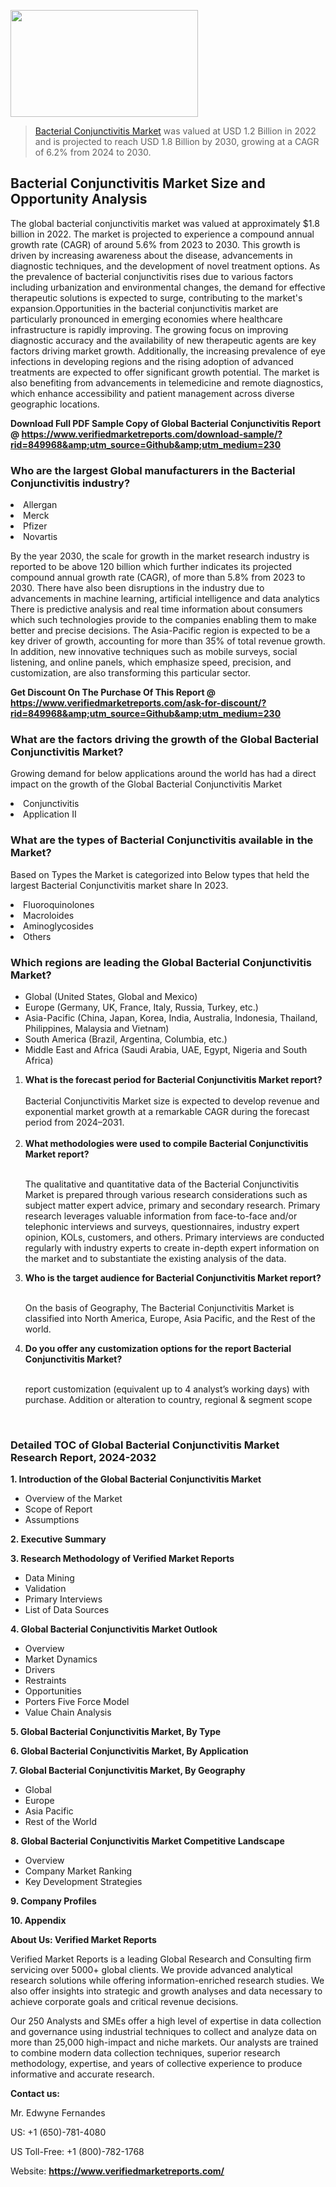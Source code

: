 <img src="https://ffe5etoiles.com/wp-content/uploads/2024/12/MST1-300x171.png" alt="" width="300" height="171" class="alignnone size-medium wp-image-20088" /><blockquote><p><p><a href="https://www.verifiedmarketreports.com/download-sample/?rid=849968&utm_source=Github&utm_medium=230" target="_blank">Bacterial Conjunctivitis Market</a> was valued at USD 1.2 Billion in 2022 and is projected to reach USD 1.8 Billion by 2030, growing at a CAGR of 6.2% from 2024 to 2030.</p></blockquote><p><h2>Bacterial Conjunctivitis Market Size and Opportunity Analysis</h2>The global bacterial conjunctivitis market was valued at approximately $1.8 billion in 2022. The market is projected to experience a compound annual growth rate (CAGR) of around 5.6% from 2023 to 2030. This growth is driven by increasing awareness about the disease, advancements in diagnostic techniques, and the development of novel treatment options. As the prevalence of bacterial conjunctivitis rises due to various factors including urbanization and environmental changes, the demand for effective therapeutic solutions is expected to surge, contributing to the market's expansion.Opportunities in the bacterial conjunctivitis market are particularly pronounced in emerging economies where healthcare infrastructure is rapidly improving. The growing focus on improving diagnostic accuracy and the availability of new therapeutic agents are key factors driving market growth. Additionally, the increasing prevalence of eye infections in developing regions and the rising adoption of advanced treatments are expected to offer significant growth potential. The market is also benefiting from advancements in telemedicine and remote diagnostics, which enhance accessibility and patient management across diverse geographic locations.</p><p class=""><strong>Download Full PDF Sample Copy of Global Bacterial Conjunctivitis Report @ <a href="https://www.verifiedmarketreports.com/download-sample/?rid=849968&amp;utm_source=Github&amp;utm_medium=230" target="_blank">https://www.verifiedmarketreports.com/download-sample/?rid=849968&amp;utm_source=Github&amp;utm_medium=230</a></strong></p><h3 id="" class="">Who are the largest Global manufacturers in the Bacterial Conjunctivitis industry?</h3><p><li>Allergan</li><li> Merck</li><li> Pfizer</li><li> Novartis</li></p><div class=""><div class="" dir="" data-message-author-role="" data-message-id="" data-message-model-slug=""><div class=""><div class=""><div class=""><div class="" dir="" data-message-author-role="" data-message-id="" data-message-model-slug=""><div class=""><div class=""><p>By the year 2030, the scale for growth in the market research industry is reported to be above 120 billion which further indicates its projected compound annual growth rate (CAGR), of more than 5.8% from 2023 to 2030. There have also been disruptions in the industry due to advancements in machine learning, artificial intelligence and data analytics There is predictive analysis and real time information about consumers which such technologies provide to the companies enabling them to make better and precise decisions. The Asia-Pacific region is expected to be a key driver of growth, accounting for more than 35% of total revenue growth. In addition, new innovative techniques such as mobile surveys, social listening, and online panels, which emphasize speed, precision, and customization, are also transforming this particular sector.</p><p><strong>Get Discount On The Purchase Of This Report @&nbsp; <a href="https://www.verifiedmarketreports.com/ask-for-discount/?rid=849968&amp;utm_source=Github&amp;utm_medium=230" target="_blank">https://www.verifiedmarketreports.com/ask-for-discount/?rid=849968&amp;utm_source=Github&amp;utm_medium=230</a></strong></p></div></div></div></div></div></div></div></div><h3 id="" class="">What are the factors driving the growth of the Global Bacterial Conjunctivitis Market?</h3><p id="" class="">Growing demand for below applications around the world has had a direct impact on the growth of the Global Bacterial Conjunctivitis Market</p><p id="" class=""><li>Conjunctivitis</li><li> Application II</li></p><h3 id="" class="">What are the types of Bacterial Conjunctivitis available in the Market?</h3><p id="" class="">Based on Types the Market is categorized into Below types that held the largest Bacterial Conjunctivitis market share In 2023.</p><p id="" class=""><li>Fluoroquinolones</li><li> Macroloides</li><li> Aminoglycosides</li><li> Others</li></p><h3 id="" class="">Which regions are leading the Global Bacterial Conjunctivitis Market?</h3><ul><li>Global (United States, Global and Mexico)</li><li>Europe (Germany, UK, France, Italy, Russia, Turkey, etc.)</li><li>Asia-Pacific (China, Japan, Korea, India, Australia, Indonesia, Thailand, Philippines, Malaysia and Vietnam)</li><li>South America (Brazil, Argentina, Columbia, etc.)</li><li>Middle East and Africa (Saudi Arabia, UAE, Egypt, Nigeria and South Africa)</li></ul><p><ol><li><strong>What is the forecast period for Bacterial Conjunctivitis Market report?<br /></strong><br /><span data-sheets-root="1" data-sheets-value="{&quot;1&quot;:2,&quot;2&quot;:&quot;XXXX size is expected to develop revenue and exponential market growth at a remarkable CAGR during the forecast period from 2024&ndash;2030.&quot;}" data-sheets-userformat="{&quot;2&quot;:12674,&quot;4&quot;:{&quot;1&quot;:2,&quot;2&quot;:16776960},&quot;10&quot;:2,&quot;11&quot;:0,&quot;15&quot;:&quot;Arial&quot;,&quot;16&quot;:12}">Bacterial Conjunctivitis Market size is expected to develop revenue and exponential market growth at a remarkable CAGR during the forecast period from 2024&ndash;2031.</span><br /><br /></li><li><strong>What methodologies were used to compile Bacterial Conjunctivitis Market report?<br /><br /></strong><p>The qualitative and quantitative data of the&nbsp;Bacterial Conjunctivitis Market is prepared through various research considerations such as subject matter expert advice, primary and secondary research. Primary research leverages valuable information from face-to-face and/or telephonic interviews and surveys, questionnaires, industry expert opinion, KOLs, customers, and others. Primary interviews are conducted regularly with industry experts to create in-depth expert information on the market and to substantiate the existing analysis of the data.&nbsp;</p></li><li><strong>Who is the target audience for Bacterial Conjunctivitis Market report?<br /><br /></strong><p>On the basis of Geography, The&nbsp;Bacterial Conjunctivitis Market is classified into North America, Europe, Asia Pacific, and the Rest of the world.</p></li><li><strong>Do you offer any customization options for the report Bacterial Conjunctivitis Market?<br /><br /></strong><p>report customization (equivalent up to 4 analyst&rsquo;s working days) with purchase. Addition or alteration to country, regional &amp; segment scope</p><p>&nbsp;</p></li></ol></p><h3 id="" class="">Detailed TOC of Global Bacterial Conjunctivitis Market Research Report, 2024-2032</h3><p id="" class=""><strong>1. Introduction of the Global Bacterial Conjunctivitis Market</strong></p><ul><li>Overview of the Market</li><li>Scope of Report</li><li>Assumptions</li></ul><p id="" class=""><strong>2. Executive Summary</strong></p><p id="" class=""><strong>3. Research Methodology of&nbsp;Verified Market Reports</strong></p><ul><li>Data Mining</li><li>Validation</li><li>Primary Interviews</li><li>List of Data Sources</li></ul><p id="" class=""><strong>4. Global Bacterial Conjunctivitis Market Outlook</strong></p><ul><li>Overview</li><li>Market Dynamics</li><li>Drivers</li><li>Restraints</li><li>Opportunities</li><li>Porters Five Force Model</li><li>Value Chain Analysis</li></ul><p id="" class=""><strong>5. Global Bacterial Conjunctivitis Market, By&nbsp;Type</strong></p><p id="" class=""><strong>6. Global Bacterial Conjunctivitis Market, By Application</strong></p><p id="" class=""><strong>7. Global Bacterial Conjunctivitis Market, By Geography</strong></p><ul><li>Global</li><li>Europe</li><li>Asia Pacific</li><li>Rest of the World</li></ul><p id="" class=""><strong>8. Global Bacterial Conjunctivitis Market Competitive Landscape</strong></p><ul><li>Overview</li><li>Company Market Ranking</li><li>Key Development Strategies</li></ul><p id="" class=""><strong>9. Company Profiles</strong></p><p id="" class=""><strong>10. Appendix</strong></p><p id="" class=""><strong>About Us: Verified Market Reports</strong></p><p id="" class="">Verified Market Reports is a leading Global Research and Consulting firm servicing over 5000+ global clients. We provide advanced analytical research solutions while offering information-enriched research studies. We also offer insights into strategic and growth analyses and data necessary to achieve corporate goals and critical revenue decisions.</p><p id="" class="">Our 250 Analysts and SMEs offer a high level of expertise in data collection and governance using industrial techniques to collect and analyze data on more than 25,000 high-impact and niche markets. Our analysts are trained to combine modern data collection techniques, superior research methodology, expertise, and years of collective experience to produce informative and accurate research.</p><p id="" class=""><strong>Contact us:</strong></p><p id="" class="">Mr. Edwyne Fernandes</p><p id="" class="">US: +1 (650)-781-4080</p><p id="" class="">US Toll-Free: +1 (800)-782-1768</p><p id="" class="">Website: <a target="" data-test-app-aware-link=""><strong>https://www.verifiedmarketreports.com/</strong></a></p>
